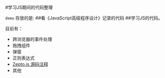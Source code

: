#学习JS期间的代码整理


`demo` 存放的是:
##看《JavaScript高级程序设计》记录的代码
##学习JS的代码。

目前有：


 - 跨浏览器的事件处理
 - 拖拽组件
 - 弹窗
 - 正则表达式
 - [Zepto.js 源码注释](http://www.cnblogs.com/sky000/archive/2013/03/29/2988952.html)
 - 其他
